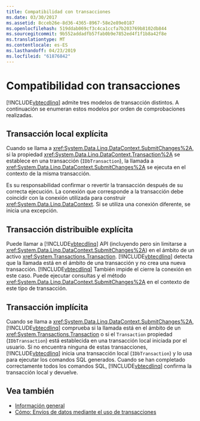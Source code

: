 ```yaml
---
title: Compatibilidad con transacciones
ms.date: 03/30/2017
ms.assetid: 8cceb26e-8d36-4365-8967-58e2e89e0187
ms.openlocfilehash: 519ddab069cf3c4ca1ccfa7b203769b8102db844
ms.sourcegitcommit: 9b552addadfb57fab0b9e7852ed4f1f1b8a42f8e
ms.translationtype: MT
ms.contentlocale: es-ES
ms.lasthandoff: 04/23/2019
ms.locfileid: "61876842"
---
```

# <a name="transaction-support"></a>Compatibilidad con transacciones
[!INCLUDE[vbtecdlinq](../../../../../../includes/vbtecdlinq-md.md)] admite tres modelos de transacción distintos. A continuación se enumeran estos modelos por orden de comprobaciones realizadas.  
  
## <a name="explicit-local-transaction"></a>Transacción local explícita  
 Cuando se llama a <xref:System.Data.Linq.DataContext.SubmitChanges%2A>, si la propiedad <xref:System.Data.Linq.DataContext.Transaction%2A> se establece en una transacción (`IDbTransaction`), la llamada a <xref:System.Data.Linq.DataContext.SubmitChanges%2A> se ejecuta en el contexto de la misma transacción.  
  
 Es su responsabilidad confirmar o revertir la transacción después de su correcta ejecución. La conexión que corresponde a la transacción debe coincidir con la conexión utilizada para construir <xref:System.Data.Linq.DataContext>. Si se utiliza una conexión diferente, se inicia una excepción.  
  
## <a name="explicit-distributable-transaction"></a>Transacción distribuible explícita  
 Puede llamar a [!INCLUDE[vbtecdlinq](../../../../../../includes/vbtecdlinq-md.md)] API (incluyendo pero sin limitarse a <xref:System.Data.Linq.DataContext.SubmitChanges%2A>) en el ámbito de un activo <xref:System.Transactions.Transaction>. [!INCLUDE[vbtecdlinq](../../../../../../includes/vbtecdlinq-md.md)] detecta que la llamada está en el ámbito de una transacción y no crea una nueva transacción. [!INCLUDE[vbtecdlinq](../../../../../../includes/vbtecdlinq-md.md)] También impide el cierre la conexión en este caso. Puede ejecutar consultas y el método <xref:System.Data.Linq.DataContext.SubmitChanges%2A> en el contexto de este tipo de transacción.  
  
## <a name="implicit-transaction"></a>Transacción implícita  
 Cuando se llama a <xref:System.Data.Linq.DataContext.SubmitChanges%2A>, [!INCLUDE[vbtecdlinq](../../../../../../includes/vbtecdlinq-md.md)] comprueba si la llamada está en el ámbito de un <xref:System.Transactions.Transaction> o si el `Transaction` propiedad (`IDbTransaction`) está establecida en una transacción local iniciada por el usuario. Si no encuentra ninguna de estas transacciones, [!INCLUDE[vbtecdlinq](../../../../../../includes/vbtecdlinq-md.md)] inicia una transacción local (`IDbTransaction`) y lo usa para ejecutar los comandos SQL generados. Cuando se han completado correctamente todos los comandos SQL, [!INCLUDE[vbtecdlinq](../../../../../../includes/vbtecdlinq-md.md)] confirma la transacción local y devuelve.  
  
## <a name="see-also"></a>Vea también

- [Información general](../../../../../../docs/framework/data/adonet/sql/linq/background-information.md)
- [Cómo: Envíos de datos mediante el uso de transacciones](../../../../../../docs/framework/data/adonet/sql/linq/how-to-bracket-data-submissions-by-using-transactions.md)
